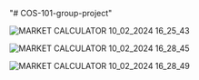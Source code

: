 "# COS-101-group-project" 

![MARKET CALCULATOR 10_02_2024 16_25_43](https://github.com/IsaacAkpasu006/COS-101-group-project/assets/150260993/0795f7fd-0d71-4688-95fb-5d6b5d66d8c1)

![MARKET CALCULATOR 10_02_2024 16_28_45](https://github.com/IsaacAkpasu006/COS-101-group-project/assets/150260993/f6ce1222-c85e-4749-b135-726a0c7a4f21)

![MARKET CALCULATOR 10_02_2024 16_28_49](https://github.com/IsaacAkpasu006/COS-101-group-project/assets/150260993/8457b0f6-8b3e-497c-9547-f30c51978a1a)
